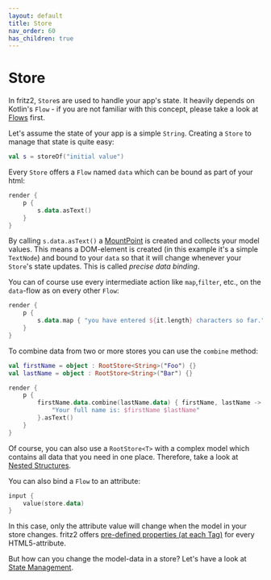 ```yaml
---
layout: default
title: Store
nav_order: 60
has_children: true
---
```

# Store

In fritz2, `Store`s are used to handle your app's state. 
It heavily depends on Kotlin's `Flow` - if you are not familiar with this concept, 
please take a look at [Flows](Flows.html) first.

Let's assume the state of your app is a simple `String`. Creating a `Store` to manage that state is quite easy:

```kotlin
val s = storeOf("initial value")
```

Every `Store` offers a `Flow` named `data` which can be bound as part of your html:

```kotlin
render {
    p {
        s.data.asText()
    }
}
```

By calling `s.data.asText()` a [MountPoint](MountPoint.html) is created and collects your model values. 
This means a DOM-element is created (in this example it's a simple `TextNode`) and 
bound to your `data` so that it will change whenever your `Store`'s state updates. This is called _precise data binding_.

You can of course use every intermediate action like `map`,`filter`, etc., on the `data`-flow as on every other `Flow`:

```kotlin
render {
    p {
        s.data.map { "you have entered ${it.length} characters so far." }.asText()
    }
}
```

To combine data from two or more stores you can use the `combine` method:
```kotlin
val firstName = object : RootStore<String>("Foo") {}
val lastName = object : RootStore<String>("Bar") {}

render {
    p {
        firstName.data.combine(lastName.data) { firstName, lastName ->
            "Your full name is: $firstName $lastName"
        }.asText()
    }
}
```
Of course, you can also use a `RootStore<T>` with a complex model which contains all data that you need in one place.
Therefore, take a look at [Nested Structures](NestedStructures.html).

You can also bind a `Flow` to an attribute:
```kotlin
input {
    value(store.data)
}
```
In this case, only the attribute value will change when the model in your store changes. 
fritz2 offers [pre-defined properties (at each Tag)](https://api.fritz2.dev/core/core/dev.fritz2.dom.html/index.html) for every HTML5-attribute.

But how can you change the model-data in a store? Let's have a look at [State Management](StateManagement.html).